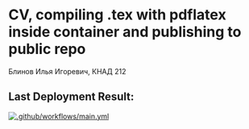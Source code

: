 # CV, compiling .tex with pdflatex inside container and publishing to public repo
Блинов Илья Игоревич, КНАД 212

## Last Deployment Result:

[![.github/workflows/main.yml](https://github.com/Fraudik/CV-for-MSP-course/actions/workflows/main.yml/badge.svg)](https://github.com/Fraudik/CV-for-MSP-course/actions/workflows/main.yml)
